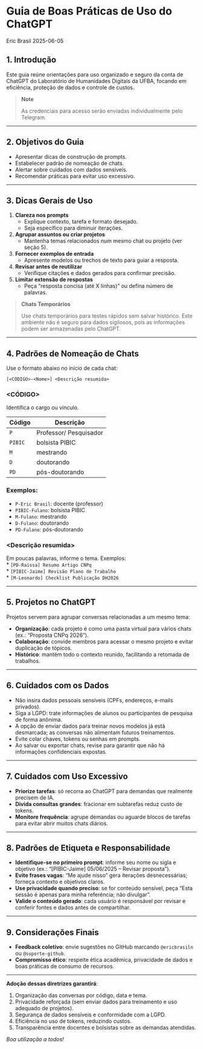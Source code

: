 # Guia de Boas Práticas de Uso do ChatGPT
Eric Brasil
2025-06-05

## 1. Introdução

Este guia reúne orientações para uso organizado e seguro da conta de
ChatGPT do Laboratório de Humanidades Digitais da UFBA, focando em
eficiência, proteção de dados e controle de custos.

> **Note**
>
> As credenciais para acesso serão enviadas individualmente pelo
> Telegram.

------------------------------------------------------------------------

## 2. Objetivos do Guia

-   Apresentar dicas de construção de prompts.  
-   Estabelecer padrão de nomeação de chats.  
-   Alertar sobre cuidados com dados sensíveis.  
-   Recomendar práticas para evitar uso excessivo.

------------------------------------------------------------------------

## 3. Dicas Gerais de Uso

1.  **Clareza nos prompts**
    -   Explique contexto, tarefa e formato desejado.  
    -   Seja específico para diminuir iterações.
2.  **Agrupar assuntos ou criar projetos**
    -   Mantenha temas relacionados num mesmo chat ou projeto (ver seção
        5).
3.  **Fornecer exemplos de entrada**
    -   Apresente modelos ou trechos de texto para guiar a resposta.
4.  **Revisar antes de reutilizar**
    -   Verifique citações e dados gerados para confirmar precisão.
5.  **Limitar extensão de respostas**
    -   Peça “resposta concisa (até X linhas)” ou defina número de
        palavras.

> **Chats Temporários**
>
> Use chats temporários para testes rápidos sem salvar histórico. Este
> ambiente não é seguro para dados sigilosos, pois as informações podem
> ser armazenadas pelo ChatGPT.

------------------------------------------------------------------------

## 4. Padrões de Nomeação de Chats

Use o formato abaixo no início de cada chat:

    [<CÓDIGO>-<Nome>] <Descrição resumida>

### \<CÓDIGO\>

Identifica o cargo ou vínculo.

<table>
<thead>
<tr>
<th>Código</th>
<th>Descrição</th>
</tr>
</thead>
<tbody>
<tr>
<td><code>P</code></td>
<td>Professor/ Pesquisador</td>
</tr>
<tr>
<td><code>PIBIC</code></td>
<td>bolsista PIBIC</td>
</tr>
<tr>
<td><code>M</code></td>
<td>mestrando</td>
</tr>
<tr>
<td><code>D</code></td>
<td>doutorando</td>
</tr>
<tr>
<td><code>PD</code></td>
<td>pós-doutorando</td>
</tr>
</tbody>
</table>

### Exemplos:

-   `P-Eric Brasil`: docente (professor)  
-   `PIBIC-Fulano`: bolsista PIBIC  
-   `M-Fulano`: mestrando  
-   `D-Fulano`: doutorando  
-   `PD-Fulano`: pós-doutorando

### \<Descrição resumida\>

Em poucas palavras, informe o tema. Exemplos:  
\* `[PD-Raíssa] Resumo Artigo CNPq`  
\* `[PIBIC-Jaime] Revisão Plano de Trabalho`  
\* `[M-Leonardo] Checklist Publicação DH2026`

------------------------------------------------------------------------

## 5. Projetos no ChatGPT

Projetos servem para agrupar conversas relacionadas a um mesmo tema:

-   **Organização**: cada projeto é como uma pasta virtual para vários
    chats (ex.: “Proposta CNPq 2026”).  
-   **Colaboração**: convide membros para acessar o mesmo projeto e
    evitar duplicação de tópicos.  
-   **Histórico**: mantém todo o contexto reunido, facilitando a
    retomada de trabalhos.

------------------------------------------------------------------------

## 6. Cuidados com os Dados

-   Não insira dados pessoais sensíveis (CPFs, endereços, e-mails
    privados).  
-   Siga a LGPD: trate informações de alunos ou participantes de
    pesquisa de forma anônima.  
-   A opção de enviar dados para treinar novos modelos já está
    desmarcada; as conversas não alimentam futuros treinamentos.  
-   Evite colar chaves, tokens ou senhas em prompts.  
-   Ao salvar ou exportar chats, revise para garantir que não há
    informações confidenciais expostas.

------------------------------------------------------------------------

## 7. Cuidados com Uso Excessivo

-   **Priorize tarefas**: só recorra ao ChatGPT para demandas que
    realmente precisem de IA.  
-   **Divida consultas grandes**: fracionar em subtarefas reduz custo de
    tokens.  
-   **Monitore frequência**: agrupe demandas ou aguarde blocos de
    tarefas para evitar abrir muitos chats diários.

------------------------------------------------------------------------

## 8. Padrões de Etiqueta e Responsabilidade

-   **Identifique-se no primeiro prompt**: informe seu nome ou sigla e
    objetivo (ex.: “\[PIBIC-Jaime\] 05/06/2025 – Revisar proposta”).  
-   **Evite frases vagas**: “Me ajude nisso” gera iterações
    desnecessárias; forneça contexto e objetivos claros.  
-   **Use privacidade quando preciso**: se for conteúdo sensível, peça
    “Esta sessão é apenas para minha referência; não divulgar”.  
-   **Valide o conteúdo gerado**: cada usuário é responsável por revisar
    e conferir fontes e dados antes de compartilhar.

------------------------------------------------------------------------

## 9. Considerações Finais

-   **Feedback coletivo**: envie sugestões no GitHub marcando
    `@ericbrasiln` ou `@suporte-github`.  
-   **Compromisso ético**: respeite ética acadêmica, privacidade de
    dados e boas práticas de consumo de recursos.

------------------------------------------------------------------------

**Adoção dessas diretrizes garantirá**:

1.  Organização das conversas por código, data e tema.  
2.  Privacidade reforçada (sem enviar dados para treinamento e uso
    adequado de projetos).  
3.  Segurança de dados sensíveis e conformidade com a LGPD.  
4.  Eficiência no uso de tokens, reduzindo custos.  
5.  Transparência entre docentes e bolsistas sobre as demandas
    atendidas.

*Boa utilização a todos!*
